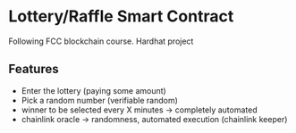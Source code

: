 # Lottery/Raffle Smart Contract
Following FCC blockchain course. Hardhat project

## Features

* Enter the lottery (paying some amount)
* Pick a random number (verifiable random)
* winner to be selected every X minutes -> completely automated
* chainlink oracle -> randomness, automated execution (chainlink keeper)
